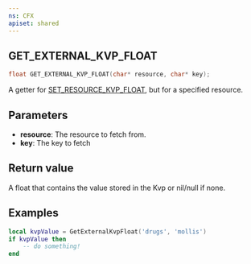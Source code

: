 ```yaml
---
ns: CFX
apiset: shared
---
```

## GET_EXTERNAL_KVP_FLOAT

```c
float GET_EXTERNAL_KVP_FLOAT(char* resource, char* key);
```

A getter for [SET_RESOURCE_KVP_FLOAT](#_0x9ADD2938), but for a specified resource.

## Parameters
* **resource**: The resource to fetch from.
* **key**: The key to fetch

## Return value
A float that contains the value stored in the Kvp or nil/null if none.

## Examples

```lua
local kvpValue = GetExternalKvpFloat('drugs', 'mollis') 
if kvpValue then
	-- do something!
end
```
